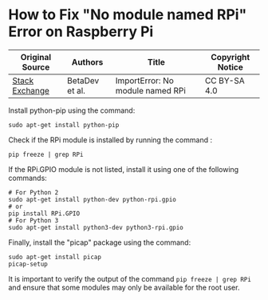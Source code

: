 # How to Fix "No module named RPi" Error on Raspberry Pi

| Original Source                                                                                         | Authors        | Title                            | Copyright Notice |
| ------------------------------------------------------------------------------------------------------- | -------------- | -------------------------------- | ---------------- |
| [Stack Exchange](https://raspberrypi.stackexchange.com/questions/60774/importerror-no-module-named-rpi) | BetaDev et al. | ImportError: No module named RPi | CC BY-SA 4.0     |

Install python-pip using the command:

```shell
sudo apt-get install python-pip
```

Check if the RPi module is installed by running the command :

```shell
pip freeze | grep RPi
```

If the RPi.GPIO module is not listed, install it using one of the following commands:

```shell
# For Python 2
sudo apt-get install python-dev python-rpi.gpio
# or
pip install RPi.GPIO
# For Python 3
sudo apt-get install python3-dev python3-rpi.gpio
```

Finally, install the "picap" package using the command:

```shell
sudo apt-get install picap
picap-setup
```

It is important to verify the output of the command `pip freeze | grep RPi` and ensure that some modules may only be available for the root user.
